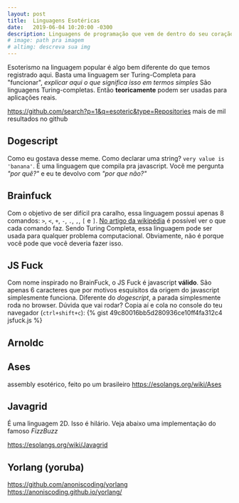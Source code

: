 ```yaml
---
layout: post
title:  Linguagens Esotéricas
date:   2019-06-04 10:20:00 -0300
description: Linguagens de programação que vem de dentro do seu coração.
# image: path pra imagem
# altimg: descreva sua img
---
```


Esoterismo na linguagem popular é algo bem diferente do que temos registrado aqui.
Basta uma linguagem ser Turing-Completa para "funcionar", *explicar aqui o que significa isso em termos simples*
São linguagens Turing-completas. Então **teoricamente** podem ser usadas para aplicações reais.

https://github.com/search?p=1&q=esoteric&type=Repositories mais de mil resultados no github

## Dogescript

Como eu gostava desse meme. Como declarar uma string? `very value is 'banana'`. É uma linguagem que compila pra javascript. Você me pergunta *"por quê?"* e eu te devolvo com *"por que não?"*

## Brainfuck

Com o objetivo de ser difícil pra caralho, essa linguagem possui apenas 8 comandos: `>`, `<`, `+`, `-`, `.`, `,`, `[` e `]`. [No artigo da wikipédia](https://en.wikipedia.org/wiki/Brainfuck#Language_design) é possível ver o que cada comando faz. Sendo Turing Completa, essa linguagem pode ser usada para qualquer problema computacional. Obviamente, não é porque você pode que você deveria fazer isso.


## JS Fuck

Com nome inspirado no BrainFuck, o JS Fuck é javascript **válido**. São apenas 6 caracteres que por motivos esquisitos da origem do javascript simplesmente funciona. Diferente do *dogescript*, a parada simplesmente roda no browser. Dúvida que vai rodar? Copia aí e cola no console do teu navegador (`ctrl+shift+c`):
{% gist 49c80016bb5d280936ce10ff4fa312c4 jsfuck.js %}

## Arnoldc

## Ases
assembly esotérico, feito po um brasileiro
https://esolangs.org/wiki/Ases

## Javagrid

É uma linguagem 2D. Isso é hilário. Veja abaixo uma implementação do famoso *FizzBuzz*

https://esolangs.org/wiki/Javagrid

## Yorlang (yoruba)
https://github.com/anoniscoding/yorlang
https://anoniscoding.github.io/yorlang/
